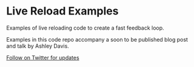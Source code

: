 # Live Reload Examples

Examples of live reloading code to create a fast feedback loop.

Examples in this code repo accompany a soon to be published blog post and talk by Ashley Davis. 

[Follow on Twitter for updates](https://twitter.com/codecapers)


